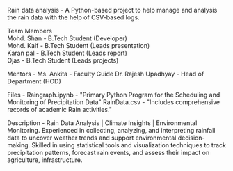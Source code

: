 Rain data analysis - 
A Python-based project to help manage and analysis the rain data with the help of CSV-based logs.

Team Members  
Mohd. Shan  - B.Tech Student (Developer)  
Mohd. Kaif  - B.Tech Student (Leads presentation)  
Karan pal  - B.Tech Student (Leads report)  
Ojas - B.Tech Student (Leads projects)  

Mentors - 
Ms. Ankita - Faculty Guide
Dr. Rajesh Upadhyay - Head of Department (HOD)

Files - 
Raingraph.ipynb - "Primary Python Program for the Scheduling and Monitoring of Precipitation Data"
RainData.csv - "Includes comprehensive records of academic Rain activities."

Description - Rain Data Analysis | Climate Insights | Environmental Monitoring.
Experienced in collecting, analyzing, and interpreting rainfall data to uncover weather trends and support environmental decision-making. Skilled in using statistical tools and visualization techniques to track precipitation patterns, forecast rain events, and assess their impact on agriculture, infrastructure.
